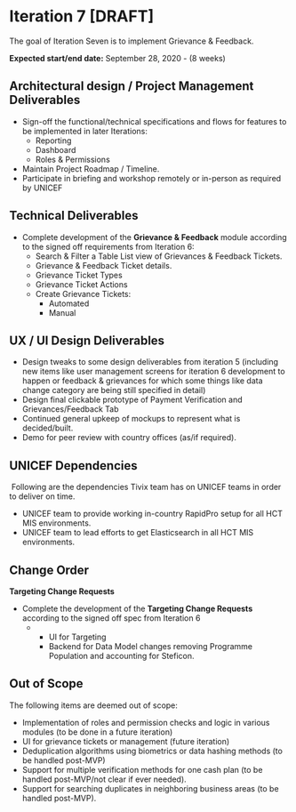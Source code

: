 # Iteration 7 \[DRAFT\]

The goal of Iteration Seven is to implement Grievance & Feedback.

**Expected start/end date:** September 28, 2020 - \(8 weeks\)

## **Architectural design / Project Management Deliverables**

* Sign-off the functional/technical specifications and flows for features to be implemented in later Iterations:
  * Reporting
  * Dashboard
  * Roles & Permissions
* Maintain Project Roadmap / Timeline.
* Participate in briefing and workshop remotely or in-person as required by UNICEF

## **Technical Deliverables**

* Complete development of the **Grievance & Feedback** module according to the signed off requirements from Iteration 6:
  * Search & Filter a Table List view of Grievances & Feedback Tickets.
  * Grievance & Feedback Ticket details.
  * Grievance Ticket Types
  * Grievance Ticket Actions
  * Create Grievance Tickets:
    * Automated
    * Manual

## **UX / UI Design Deliverables**

* Design tweaks to some design deliverables from iteration 5 \(including new items like user management screens for iteration 6 development to happen or feedback & grievances for which some things like data change category are being still specified in detail\)
* Design final clickable prototype of Payment Verification and Grievances/Feedback Tab
* Continued general upkeep of mockups to represent what is decided/built.
* Demo for peer review with country offices \(as/if required\).

## **UNICEF Dependencies**

‌ Following are the dependencies Tivix team has on UNICEF teams in order to deliver on time.

* UNICEF team to provide working in-country RapidPro setup for all HCT MIS environments.
* UNICEF team to lead efforts to get Elasticsearch in all HCT MIS environments.

## **Change Order**

**Targeting Change Requests**

* Complete the development of the **Targeting Change Requests** according to the signed off spec from Iteration 6
  * * UI for Targeting
    * Backend for Data Model changes removing Programme Population and accounting for Steficon.

## **Out of Scope**

The following items are deemed out of scope:

* Implementation of roles and permission checks and logic in various modules \(to be done in a future iteration\)
* UI for grievance tickets or management \(future iteration\)
* Deduplication algorithms using biometrics or data hashing methods \(to be handled post-MVP\)
* Support for multiple verification methods for one cash plan \(to be handled post-MVP/not clear if ever needed\).
* Support for searching duplicates in neighboring business areas \(to be handled post-MVP\).











